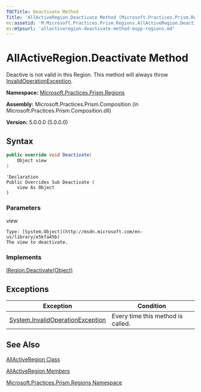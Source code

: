 ```yaml
---
TOCTitle: Deactivate Method
Title: 'AllActiveRegion.Deactivate Method (Microsoft.Practices.Prism.Regions)'
ms:assetid: 'M:Microsoft.Practices.Prism.Regions.AllActiveRegion.Deactivate(System.Object)'
ms:mtpsurl: 'allactiveregion-deactivate-method-mspp-regions.md'
---
```


# AllActiveRegion.Deactivate Method

Deactive is not valid in this Region. This method will always throw [InvalidOperationException](http://msdn.microsoft.com/en-us/library/2asft85a).

**Namespace:** [Microsoft.Practices.Prism.Regions](mspp-regions-namespace)

**Assembly:** Microsoft.Practices.Prism.Composition (in Microsoft.Practices.Prism.Composition.dll)

**Version:** 5.0.0.0 (5.0.0.0)

## Syntax

```C#
public override void Deactivate(
	Object view
)
```

```VB
'Declaration
Public Overrides Sub Deactivate ( 
	view As Object
)
```
### Parameters

*view*

    Type: [System.Object](http://msdn.microsoft.com/en-us/library/e5kfa45b)
    The view to deactivate.

### Implements

[IRegion.Deactivate(Object)](iregion-deactivate-method-mspp-regions)

## Exceptions

| Exception                                                                                 | Condition                         |
|-------------------------------------------------------------------------------------------|-----------------------------------|
| [System.InvalidOperationException](http://msdn.microsoft.com/en-us/library/2asft85a) | Every time this method is called. |

## See Also

[AllActiveRegion Class](allactiveregion-class-mspp-regions)

[AllActiveRegion Members](allactiveregion-members-mspp-regions)

[Microsoft.Practices.Prism.Regions Namespace](mspp-regions-namespace)